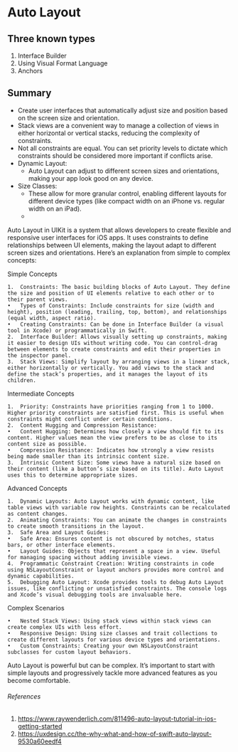 # Auto Layout

## Three known types

1. Interface Builder
2. Using Visual Format Language
3. Anchors

## Summary 
- Create user interfaces that automatically adjust size and position based on the screen size and orientation.
- Stack views are a convenient way to manage a collection of views in either horizontal or vertical stacks, reducing the complexity of constraints.
- Not all constraints are equal. You can set priority levels to dictate which constraints should be considered more important if conflicts arise.
- Dynamic Layout:
  - Auto Layout can adjust to different screen sizes and orientations, making your app look good on any device.
- Size Classes:
  - These allow for more granular control, enabling different layouts for different device types (like compact width on an iPhone vs. regular width on an iPad).
  - 

Auto Layout in UIKit is a system that allows developers to create flexible and responsive user interfaces for iOS apps. It uses constraints to define relationships between UI elements, making the layout adapt to different screen sizes and orientations. Here’s an explanation from simple to complex concepts:

Simple Concepts

	1.	Constraints: The basic building blocks of Auto Layout. They define the size and position of UI elements relative to each other or to their parent views.
	•	Types of Constraints: Include constraints for size (width and height), position (leading, trailing, top, bottom), and relationships (equal width, aspect ratio).
	•	Creating Constraints: Can be done in Interface Builder (a visual tool in Xcode) or programmatically in Swift.
	2.	Interface Builder: Allows visually setting up constraints, making it easier to design UIs without writing code. You can control-drag between elements to create constraints and edit their properties in the inspector panel.
	3.	Stack Views: Simplify layout by arranging views in a linear stack, either horizontally or vertically. You add views to the stack and define the stack’s properties, and it manages the layout of its children.

Intermediate Concepts

	1.	Priority: Constraints have priorities ranging from 1 to 1000. Higher priority constraints are satisfied first. This is useful when constraints might conflict under certain conditions.
	2.	Content Hugging and Compression Resistance:
	•	Content Hugging: Determines how closely a view should fit to its content. Higher values mean the view prefers to be as close to its content size as possible.
	•	Compression Resistance: Indicates how strongly a view resists being made smaller than its intrinsic content size.
	3.	Intrinsic Content Size: Some views have a natural size based on their content (like a button’s size based on its title). Auto Layout uses this to determine appropriate sizes.

Advanced Concepts

	1.	Dynamic Layouts: Auto Layout works with dynamic content, like table views with variable row heights. Constraints can be recalculated as content changes.
	2.	Animating Constraints: You can animate the changes in constraints to create smooth transitions in the layout.
	3.	Safe Area and Layout Guides:
	•	Safe Area: Ensures content is not obscured by notches, status bars, or other interface elements.
	•	Layout Guides: Objects that represent a space in a view. Useful for managing spacing without adding invisible views.
	4.	Programmatic Constraint Creation: Writing constraints in code using NSLayoutConstraint or layout anchors provides more control and dynamic capabilities.
	5.	Debugging Auto Layout: Xcode provides tools to debug Auto Layout issues, like conflicting or unsatisfied constraints. The console logs and Xcode’s visual debugging tools are invaluable here.

Complex Scenarios

	•	Nested Stack Views: Using stack views within stack views can create complex UIs with less effort.
	•	Responsive Design: Using size classes and trait collections to create different layouts for various device types and orientations.
	•	Custom Constraints: Creating your own NSLayoutConstraint subclasses for custom layout behaviors.

Auto Layout is powerful but can be complex. It’s important to start with simple layouts and progressively tackle more advanced features as you become comfortable.

###### References
1. https://www.raywenderlich.com/811496-auto-layout-tutorial-in-ios-getting-started
2. https://uxdesign.cc/the-why-what-and-how-of-swift-auto-layout-9530a60eedf4
